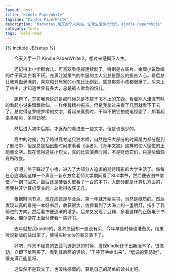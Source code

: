 ```yaml
---
layout: post
title: "Kindle PaperWhite"
tagline: "Kindle PaperWhite"
description: "badnotes,萬軍的个人网站，记录生活旅行代码。Kindle PaperWhite"
category: tools
tags: Tools Read
---
```

{% include JB/setup %}

&emsp;&emsp;今天入手一只 Kindle PaperWhite 2。想过来感慨下人生。

&emsp;&emsp;还记得上小学那会儿，可喜欢看电视连续剧了，特别是古装片。金庸小说改编的片子真实白看不厌。充满江湖豪气的牛逼的主人公总是那么的振奋人心。看后总让我鸡血满满的，喜欢和邻居家的小孩比比划划。感觉那些小孩都弱爆了。后来上了初中，才知道世界有多大，总是被人欺负的份儿。

&emsp;&emsp;跑题了，其实我想说的是那时候总是不屑于书本上的东西，看着别人津津有味的看起小说来飘飘欲仙。一样使其精神振奋。但是我拿过来看了几页就看不下去了。总觉得这罗哩罗嗦的文字，看起来真费时，干嘛不把它拍成电视剧了，那看起来多精彩，多带劲呀。

&emsp;&emsp;然后进入初中后期，才逐渐的看进去一些文字，但是也很少的。

&emsp;&emsp;高中的时候，为了跨过高考这只独木桥，自然是把大部分的时间精力都分配到了题海中，但是总是抽出些时间来看看《读者》、《青年文摘》这样的使人愉悦的正能量文字。现在觉得这些小短文，真的比较浪费时间，不是贬低它们，只是价值观有所改变。

&emsp;&emsp;好吧，终于踩过了小桥，进入了大部分人追求的期待精彩的大学生活了。每每在心底响起这样一个声音--新东方俞老师大学期间看了800本书，然后便去图书馆借了一抱书回来。最后还是硬着头皮看了一百的本书，大部分都是计算机方面的，但我并非计算机专业的，总觉得收获无几。

&emsp;&emsp;根据时间节点，现在应该是毕业后，第一年就开始买书，当然是纸质的。然后发现认真的看完一本好书后，收获很大，仿佛看到了大海上的一盏明灯，指引了我前进的方向。然后看书便逐渐的增多。后来又发现了豆瓣，多看这样的正版电子书平台，偶尔便在上面付费看一些好书。

&emsp;&emsp;去年就想买kindle的，各种原因却一直没有买，今年早些时候也准备买，结果听说新版的快出来了，使得买kindle的事又落下了。

&emsp;&emsp;好吧，昨天不经意的去亚马逊逛逛的时候，发现kindle终于出新版本了，很激动，立即下单购买了。看到其后面的评论，“千呼万唤始出来”，“低调的亚马逊”，很充满正能量呀。

&emsp;&emsp;这显然不是软文了，也没啥感慨的，算是自己的简单的读书史吧。